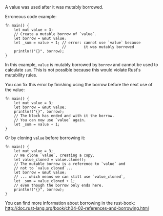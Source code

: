 A value was used after it was mutably borrowed.

Erroneous code example:

```compile_fail,E0503
fn main() {
    let mut value = 3;
    // Create a mutable borrow of `value`.
    let borrow = &mut value;
    let _sum = value + 1; // error: cannot use `value` because
                          //        it was mutably borrowed
    println!("{}", borrow);
}
```

In this example, `value` is mutably borrowed by `borrow` and cannot be
used to calculate `sum`. This is not possible because this would violate
Rust's mutability rules.

You can fix this error by finishing using the borrow before the next use of
the value:

```
fn main() {
    let mut value = 3;
    let borrow = &mut value;
    println!("{}", borrow);
    // The block has ended and with it the borrow.
    // You can now use `value` again.
    let _sum = value + 1;
}
```

Or by cloning `value` before borrowing it:

```
fn main() {
    let mut value = 3;
    // We clone `value`, creating a copy.
    let value_cloned = value.clone();
    // The mutable borrow is a reference to `value` and
    // not to `value_cloned`...
    let borrow = &mut value;
    // ... which means we can still use `value_cloned`,
    let _sum = value_cloned + 1;
    // even though the borrow only ends here.
    println!("{}", borrow);
}
```

You can find more information about borrowing in the rust-book:
http://doc.rust-lang.org/book/ch04-02-references-and-borrowing.html
